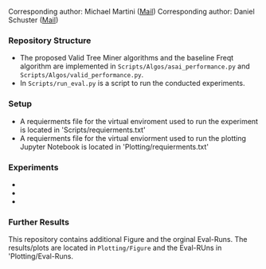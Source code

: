 
Corresponding author: Michael Martini ([Mail](mailto:michael.martini1@rwth-aachen.de?subject=github-infix-mining))
Corresponding author: Daniel Schuster ([Mail](mailto:daniel.schuster@fit.fraunhofer.de?subject=github-infix-mining))


### Repository Structure
* The proposed Valid Tree Miner algorithms and the baseline Freqt algorithm are implemented in 
`Scripts/Algos/asai_performance.py` and `Scripts/Algos/valid_performance.py`.
* In `Scripts/run_eval.py` is a script to run the conducted experiments.

### Setup
* A requierments file for the virtual enviroment used to run the experiment is located in 'Scripts/requierments.txt'
* A requierments file for the virtual enviorment used to run the plotting Jupyter Notebook is located in 'Plotting/requierments.txt'

### Experiments
*
*
*

### Further Results

This repository contains additional Figure and the orginal Eval-Runs. 
The results/plots are located in `Plotting/Figure` and the Eval-RUns in 'Plotting/Eval-Runs.

